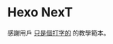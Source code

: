 # Hexo NexT

感謝用戶 [只是個打字的](https://blog.typeart.cc/) 的教學範本。



###  <a id="&#x5F9E;_configyml&#x8A2D;&#x5B9A;liker_id"></a>

